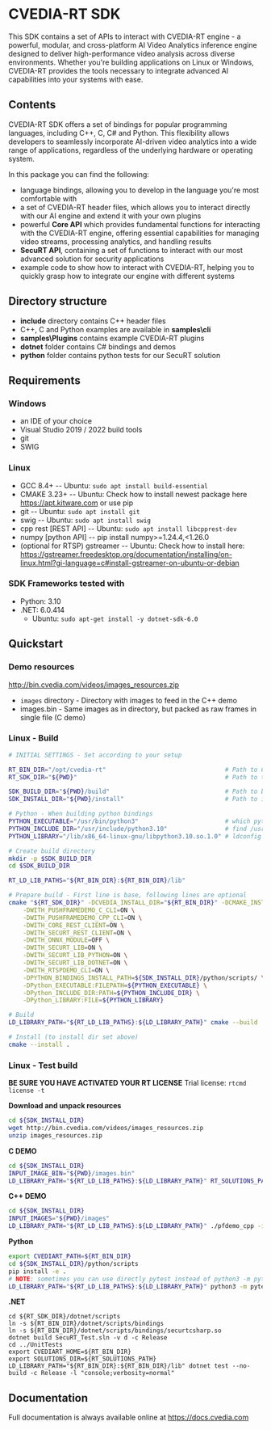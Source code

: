 # CVEDIA-RT SDK

This SDK contains a set of APIs to interact with CVEDIA-RT engine - a powerful, modular, and cross-platform AI Video Analytics inference engine designed to deliver high-performance video analysis across diverse environments. Whether you're building applications on Linux or Windows, CVEDIA-RT provides the tools necessary to integrate advanced AI capabilities into your systems with ease.

## Contents

CVEDIA-RT SDK offers a set of bindings for popular programming languages, including C++, C, C# and Python. This flexibility allows developers to seamlessly incorporate AI-driven video analytics into a wide range of applications, regardless of the underlying hardware or operating system.

In this package you can find the following:

- language bindings, allowing you to develop in the language you're most comfortable with
- a set of CVEDIA-RT header files, which allows you to interact directly with our AI engine and extend it with your own plugins
- powerful **Core API** which provides fundamental functions for interacting with the CVEDIA-RT engine, offering essential capabilities for managing video streams, processing analytics, and handling results
- **SecuRT API**, containing a set of functions to interact with our most advanced solution for security applications
- example code to show how to interact with CVEDIA-RT, helping you to quickly grasp how to integrate our engine with different systems

## Directory structure

- **include** directory contains C++ header files
- C++, C and Python examples are available in **samples\cli**
- **samples\Plugins** contains example CVEDIA-RT plugins
- **dotnet** folder contains C# bindings and demos
- **python** folder contains python tests for our SecuRT solution

## Requirements

### Windows

- an IDE of your choice
- Visual Studio 2019 / 2022 build tools
- git
- SWIG

### Linux

- GCC 8.4+              -- Ubuntu: `sudo apt install build-essential`
- CMAKE 3.23+           -- Ubuntu: Check how to install newest package here https://apt.kitware.com or use pip
- git                   -- Ubuntu: `sudo apt install git`
- swig                  -- Ubuntu: `sudo apt install swig`
- cpp rest [REST API]   -- Ubuntu: `sudo apt install libcpprest-dev`
- numpy [python API]    -- pip install numpy>=1.24.4,<1.26.0
- (optional for RTSP) gstreamer  -- Ubuntu: Check how to install here: https://gstreamer.freedesktop.org/documentation/installing/on-linux.html?gi-language=c#install-gstreamer-on-ubuntu-or-debian

### SDK Frameworks tested with
- Python: 3.10
- .NET: 6.0.414
    - Ubuntu: `sudo apt-get install -y dotnet-sdk-6.0`


## Quickstart

### Demo resources
http://bin.cvedia.com/videos/images_resources.zip
- `images` directory - Directory with images to feed in the C++ demo
- images.bin - Same images as in directory, but packed as raw frames in single file (C demo)

### Linux - Build

```bash
# INITIAL SETTINGS - Set according to your setup

RT_BIN_DIR="/opt/cvedia-rt"                                 # Path to CVEDIA-RT binaries
RT_SDK_DIR="${PWD}"                                         # Path to this sdk

SDK_BUILD_DIR="${PWD}/build"                                # Path to build directory
SDK_INSTALL_DIR="${PWD}/install"                            # Path to installation directory

# Python - When building python bindings
PYTHON_EXECUTABLE="/usr/bin/python3"                        # which python3
PYTHON_INCLUDE_DIR="/usr/include/python3.10"                # find /usr/include/ -maxdepth 1 -type d -name 'python3*' | head -n1
PYTHON_LIBRARY="/lib/x86_64-linux-gnu/libpython3.10.so.1.0" # ldconfig -vp | grep python3 | rev | cut -d' ' -f1 | rev | head -n1

# Create build directory
mkdir -p $SDK_BUILD_DIR
cd $SDK_BUILD_DIR

RT_LD_LIB_PATHS="${RT_BIN_DIR}:${RT_BIN_DIR}/lib"

# Prepare build - First line is base, following lines are optional
cmake "${RT_SDK_DIR}" -DCVEDIA_INSTALL_DIR="${RT_BIN_DIR}" -DCMAKE_INSTALL_PREFIX="${SDK_INSTALL_DIR}" \
    -DWITH_PUSHFRAMEDEMO_C_CLI=ON \
    -DWITH_PUSHFRAMEDEMO_CPP_CLI=ON \
    -DWITH_CORE_REST_CLIENT=ON \
    -DWITH_SECURT_REST_CLIENT=ON \
    -DWITH_ONNX_MODULE=OFF \
    -DWITH_SECURT_LIB=ON \
    -DWITH_SECURT_LIB_PYTHON=ON \
    -DWITH_SECURT_LIB_DOTNET=ON \
    -DWITH_RTSPDEMO_CLI=ON \
    -DPYTHON_BINDINGS_INSTALL_PATH=${SDK_INSTALL_DIR}/python/scripts/ \
    -DPython_EXECUTABLE:FILEPATH=${PYTHON_EXECUTABLE} \
    -DPython_INCLUDE_DIR:PATH=${PYTHON_INCLUDE_DIR} \
    -DPython_LIBRARY:FILE=${PYTHON_LIBRARY}

# Build
LD_LIBRARY_PATH="${RT_LD_LIB_PATHS}:${LD_LIBRARY_PATH}" cmake --build .

# Install (to install dir set above)
cmake --install .
```

### Linux - Test build

**BE SURE YOU HAVE ACTIVATED YOUR RT LICENSE**
Trial license: `rtcmd license -t`

**Download and unpack resources**
```bash
cd ${SDK_INSTALL_DIR}
wget http://bin.cvedia.com/videos/images_resources.zip
unzip images_resources.zip
```

**C DEMO**
```bash
cd ${SDK_INSTALL_DIR}
INPUT_IMAGE_BIN="${PWD}/images.bin"
LD_LIBRARY_PATH="${RT_LD_LIB_PATHS}:${LD_LIBRARY_PATH}" RT_SOLUTIONS_PATH="${RT_BIN_DIR}/solutions" IMAGE_BIN_CONTAINER="${INPUT_IMAGE_BIN}" ./pfdemo_c
```

**C++ DEMO**
```bash
cd ${SDK_INSTALL_DIR}
INPUT_IMAGES="${PWD}/images"
LD_LIBRARY_PATH="${RT_LD_LIB_PATHS}:${LD_LIBRARY_PATH}" ./pfdemo_cpp -i "${INPUT_IMAGES}" -s "${RT_BIN_DIR}/solutions" -v
```

**Python**
```bash
export CVEDIART_PATH=${RT_BIN_DIR}
cd ${SDK_INSTALL_DIR}/python/scripts
pip install -e .
# NOTE: sometimes you can use directly pytest instead of python3 -m pytest
LD_LIBRARY_PATH="${RT_LD_LIB_PATHS}:${LD_LIBRARY_PATH}" python3 -m pytest
```

**.NET**
```
cd ${RT_SDK_DIR}/dotnet/scripts
ln -s ${RT_BIN_DIR}/dotnet/scripts/bindings
ln -s ${RT_BIN_DIR}/dotnet/scripts/bindings/securtcsharp.so
dotnet build SecuRT_Test.sln -v d -c Release
cd ../UnitTests
export CVEDIART_HOME=${RT_BIN_DIR}
export SOLUTIONS_DIR=${RT_SOLUTIONS_PATH}
LD_LIBRARY_PATH="${RT_BIN_DIR}:${RT_BIN_DIR}/lib" dotnet test --no-build -c Release -l "console;verbosity=normal"
```

## Documentation

Full documentation is always available online at https://docs.cvedia.com

